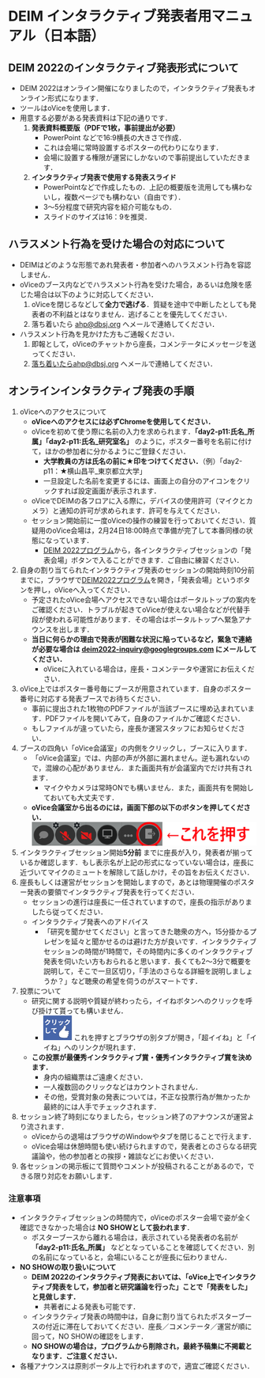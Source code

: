 # DEIM インタラクティブ発表者用マニュアル（日本語）

## DEIM 2022のインタラクティブ発表形式について
* DEIM 2022はオンライン開催になりましたので，インタラクティブ発表もオンライン形式になります．
* ツールはoViceを使用します．
* 用意する必要がある発表資料は下記の通りです．
   1. **発表資料概要版（PDFで1枚，事前提出が必要）**
      * PowerPoint などで16:9横長の大きさで作成．
      * これは会場に常時設置するポスターの代わりになります．
      * 会場に設置する権限が運営にしかないので事前提出していただきます．
   3. **インタラクティブ発表で使用する発表スライド**
      * PowerPointなどで作成したもの．上記の概要版を流用しても構わないし，複数ページでも構わない（自由です）．
      * 3～5分程度で研究内容を紹介可能なもの．
      * スライドのサイズは16：9を推奨． 

## **ハラスメント行為を受けた場合の対応について**
* DEIMはどのような形態であれ発表者・参加者へのハラスメント行為を容認しません．
* oViceのブース内などでハラスメント行為を受けた場合，あるいは危険を感じた場合は以下のように対応してください．
    1. oViceを閉じるなどして**全力で逃げる**．質疑を途中で中断したとしても発表者の不利益とはなりません．逃げることを優先してください．
    2. 落ち着いたら ahp@dbsj.org へメールで連絡してください．
* ハラスメント行為を見かけた方もご通報ください．
    1. 即報として，oViceのチャットから座長，コメンテータにメッセージを送ってください．
    2. 落ち着いたらahp@dbsj.org へメールで連絡してください．

## オンラインインタラクティブ発表の手順
1. oViceへのアクセスについて
    * **oViceへのアクセスには必ずChromeを使用してください．**
    * oViceを初めて使う際に名前の入力を求められます．**「day2-p11:氏名_所属」「day2-p11:氏名_研究室名」** のように，ポスター番号を名前に付けて，ほかの参加者に分かるようにご登録ください．
    	* **大学教員の方は氏名の前に★印をつけてください．**（例）「day2-p11：★横山昌平_東京都立大学」
    	* 一旦設定した名前を変更するには、画面上の自分のアイコンをクリックすれば設定画面が表示されます．
    * oViceでDEIMの各フロアに入る際に，デバイスの使用許可（マイクとカメラ）と通知の許可が求められます．許可を与えてください．
    * セッション開始前に一度oViceの操作の練習を行っておいてください．質疑用のoVice会場は，2月24日18:00時点で準備が完了して本番同様の状態になっています．
        * [DEIM 2022プログラム](https://cms.dbsj.org/deim2022/program/)から，各インタラクティブセッションの「発表会場」ボタンで入ることができます．ご自由に練習ください．
2. 自身の割り当てられたインタラクティブ発表のセッションの開始時刻10分前までに，ブラウザで[DEIM2022プログラム](https://cms.dbsj.org/deim2022/program/)を開き，「発表会場」というボタンを押し，oViceへ入ってください．
    * 予定されたoVice会場へアクセスできない場合はポータルトップの案内をご確認ください．トラブルが起きてoViceが使えない場合などが代替手段が使われる可能性があります．その場合はポータルトップへ緊急アナウンスを出します．
    * **当日に何らかの理由で発表が困難な状況に陥っているなど，緊急で連絡が必要な場合は deim2022-inquiry@googlegroups.com にメールしてください．**
        * oViceに入れている場合は，座長・コメンテータや運営にお伝えください．
3. oVice上ではポスター番号毎にブースが用意されています．自身のポスター番号に対応する発表ブースでお待ちください．
    * 事前に提出された1枚物のPDFファイルが当該ブースに埋め込まれています．PDFファイルを開いてみて，自身のファイルかご確認ください．
    * もしファイルが違っていたら，座長か運営スタッフにお知らせください．
4. ブースの四角い「oVice会議室」の内側をクリックし，ブースに入ります．
    * 「oVice会議室」では、内部の声が外部に漏れません。逆も漏れないので，混線の心配がありません．また画面共有が会議室内でだけ共有されます．
      * マイクやカメラは常時ONでも構いません．また，画面共有を開始しておいても大丈夫です．
    * **oVice会議室から出るのには，画面下部の以下のボタンを押してください．**
	![Image of the quit button from meeting](img/oVice_meeting_quit_button.png)
5. インタラクティブセッション開始**5分前** までに座長が入り，発表者が揃っているか確認します．もし表示名が上記の形式になっていない場合は，座長に近づいてマイクのミュートを解除して話しかけ，その旨をお伝えください．
6. 座長もしくは運営がセッションを開始しますので，あとは物理開催のポスター発表の要領でインタラクティブ発表を行ってください．
    * セッションの進行は座長に一任されていますので，座長の指示がありましたら従ってください．
    * インタラクティブ発表へのアドバイス
    	* 「研究を聞かせてください」と言ってきた聴衆の方へ，15分掛かるプレゼンを延々と聞かせるのは避けた方が良いです．インタラクティブセッションの時間が1時間で，その時間内に多くのインタラクティブ発表を伺いたい方もおられると思います．長くても2～3分で概要を説明して，そこで一旦区切り，「手法のさらなる詳細を説明しましょうか？」など聴衆の希望を伺うのがスマートです．
7. 投票について
    * 研究に関する説明や質疑が終わったら，イイねボタンへのクリックを呼び掛けて貰っても構いません．	
        * ![Image of the Like button](img/oVice_like_button.png) これを押すとブラウザの別タブが開き，「超イイね」と「イイね」へのリンクが現れます．
    * **この投票が最優秀インタラクティブ賞・優秀インタラクティブ賞を決めます．**
    	* 身内の組織票はご遠慮ください．
    	* 一人複数回のクリックなどはカウントされません．
    	* その他，受賞対象の発表については，不正な投票行為が無かったか最終的には人手でチェックされます．
8. セッション終了時刻になりましたら，セッション終了のアナウンスが運営より流されます． 
    * oViceからの退場はブラウザのWindowやタブを閉じることで行えます．
    * oVice会場は休憩時間も使い続けられますので，発表者とのさらなる研究議論や，他の参加者との挨拶・雑談などにお使いください．
9. 各セッションの掲示板にて質問やコメントが投稿されることがあるので，できる限り対応をお願いします．

### 注意事項
- インタラクティブセッションの時間内で，oViceのポスター会場で姿が全く確認できなかった場合は **NO SHOWとして扱われます**．
    - ポスターブースから離れる場合は，表示されている発表者の名前が **「day2-p11:氏名_所属」** などとなっていることを確認してください．別の名前になっていると，会場にいることが座長に伝わりません．
- **NO SHOWの取り扱いについて**
   - **DEIM 2022のインタラクティブ発表においては、「oVice上でインタラクティブ発表をして，参加者と研究議論を行った」ことで「発表をした」と見做します．**
       - 共著者による発表も可能です．
   - インタラクティブ発表の時間中は，自身に割り当てられたポスターブースの付近に滞在しておいてください．座長／コメンテータ／運営が順に回って，NO SHOWの確認をします．
   - **NO SHOWの場合は，プログラムから削除され，最終予稿集に不掲載となります．ご注意ください．**
- 各種アナウンスは原則ポータル上で行われますので，適宜ご確認ください．
